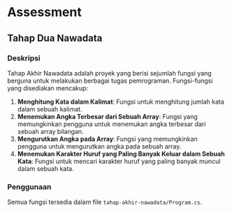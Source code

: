 # Assessment

## Tahap Dua Nawadata

### Deskripsi

Tahap Akhir Nawadata adalah proyek yang berisi sejumlah fungsi yang berguna untuk melakukan berbagai tugas pemrograman. Fungsi-fungsi yang disediakan mencakup:

1. **Menghitung Kata dalam Kalimat**: Fungsi untuk menghitung jumlah kata dalam sebuah kalimat.
2. **Menemukan Angka Terbesar dari Sebuah Array**: Fungsi yang memungkinkan pengguna untuk menemukan angka terbesar dari sebuah array bilangan.
3. **Mengurutkan Angka pada Array**: Fungsi yang memungkinkan pengguna untuk mengurutkan angka pada sebuah array.
4. **Menemukan Karakter Huruf yang Paling Banyak Keluar dalam Sebuah Kata**: Fungsi untuk mencari karakter huruf yang paling banyak muncul dalam sebuah kata.

### Penggunaan

Semua fungsi tersedia dalam file `tahap-akhir-nawadata/Program.cs`.
